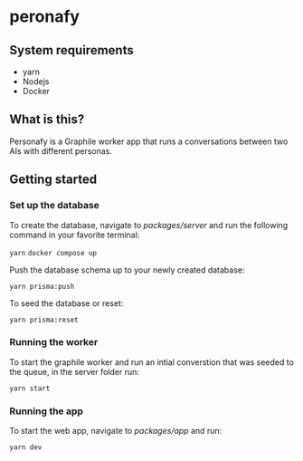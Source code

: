 # peronafy

## System requirements

- yarn
- Nodejs
- Docker

## What is this?

Personafy is a Graphile worker app that runs a conversations between two AIs with different personas.

## Getting started

### Set up the database

To create the database, navigate to *packages/server* and run the following command in your favorite terminal:

`yarn`
`docker compose up`

Push the database schema up to your newly created database:

`yarn prisma:push`

To seed the database or reset:

`yarn prisma:reset`

### Running the worker

To start the graphile worker and run an intial converstion that was seeded to the queue, in the server folder run:

`yarn start`

### Running the app

To start the web app, navigate to *packages/app* and run:

`yarn dev`
